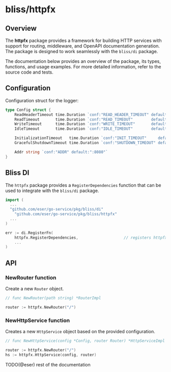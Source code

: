# bliss/httpfx

## Overview

The **httpfx** package provides a framework for building HTTP services with support for routing, middleware, and OpenAPI
documentation generation. The package is designed to work seamlessly with the `bliss/di` package.

The documentation below provides an overview of the package, its types, functions, and usage examples. For more detailed
information, refer to the source code and tests.

## Configuration

Configuration struct for the logger:

```go
type Config struct {
	ReadHeaderTimeout time.Duration `conf:"READ_HEADER_TIMEOUT" default:"5s"`
	ReadTimeout       time.Duration `conf:"READ_TIMEOUT"        default:"10s"`
	WriteTimeout      time.Duration `conf:"WRITE_TIMEOUT"       default:"10s"`
	IdleTimeout       time.Duration `conf:"IDLE_TIMEOUT"        default:"120s"`

	InitializationTimeout   time.Duration `conf:"INIT_TIMEOUT"     default:"25s"`
	GracefulShutdownTimeout time.Duration `conf:"SHUTDOWN_TIMEOUT" default:"5s"`

	Addr string `conf:"ADDR" default:":8080"`
}
```

## Bliss DI

The `httpfx` package provides a `RegisterDependencies` function that can be used to integrate with the `bliss/di`
package.

```go
import (
  ...
  "github.com/eser/go-service/pkg/bliss/di"
	"github.com/eser/go-service/pkg/bliss/httpfx"
  ...
)

err := di.RegisterFn(
	httpfx.RegisterDependencies,                    // registers httpfx.HttpService and httpfx.Router
	...
)
```

## API

### NewRouter function

Create a new `Router` object.

```go
// func NewRouter(path string) *RouterImpl

router := httpfx.NewRouter("/")
```

### NewHttpService function

Creates a new `HttpService` object based on the provided configuration.

```go
// func NewHttpService(config *Config, router Router) *HttpServiceImpl

router := httpfx.NewRouter("/")
hs := httpfx.HttpService(config, router)
```

TODO(@eser) rest of the documentation
